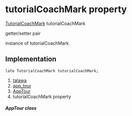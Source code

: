 
<div>

# tutorialCoachMark property

</div>


[TutorialCoachMark](https://pub.dev/documentation/tutorial_coach_mark/1.2.12/tutorial_coach_mark/TutorialCoachMark-class.html)
tutorialCoachMark


getter/setter pair




instance of tutorialCoachMark.



## Implementation

``` language-dart
late TutorialCoachMark tutorialCoachMark;
```







1.  [talawa](../../index.html)
2.  [app_tour](../../models_app_tour/)
3.  [AppTour](../../models_app_tour/AppTour-class.html)
4.  tutorialCoachMark property

##### AppTour class







